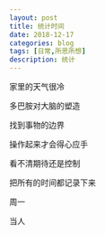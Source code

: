 ```yaml
---
layout: post
title: 统计时间
date: 2018-12-17
categories: blog
tags: [日常,所思所想]
description: 统计
---
```


家里的天气很冷

多巴胺对大脑的塑造

找到事物的边界

操作起来才会得心应手

看不清期待还是控制

把所有的时间都记录下来

周一

当人
